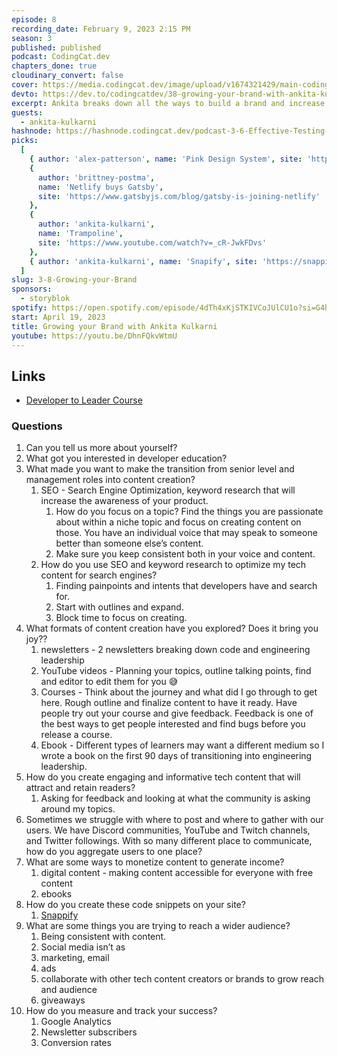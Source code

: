 ```yaml
---
episode: 8
recording_date: February 9, 2023 2:15 PM
season: 3
published: published
podcast: CodingCat.dev
chapters_done: true
cloudinary_convert: false
cover: https://media.codingcat.dev/image/upload/v1674321429/main-codingcatdev-photo/Growing-your-Brand.jpg
devto: https://dev.to/codingcatdev/38-growing-your-brand-with-ankita-kulkarni-4b4j
excerpt: Ankita breaks down all the ways to build a brand and increase users.
guests:
  - ankita-kulkarni
hashnode: https://hashnode.codingcat.dev/podcast-3-6-Effective-Testing-using-Cypress.io
picks:
  [
    { author: 'alex-patterson', name: 'Pink Design System', site: 'https://pink.appwrite.io/' },
    {
      author: 'brittney-postma',
      name: 'Netlify buys Gatsby',
      site: 'https://www.gatsbyjs.com/blog/gatsby-is-joining-netlify'
    },
    {
      author: 'ankita-kulkarni',
      name: 'Trampoline',
      site: 'https://www.youtube.com/watch?v=_cR-JwkFDvs'
    },
    { author: 'ankita-kulkarni', name: 'Snapify', site: 'https://snappify.com/' }
  ]
slug: 3-8-Growing-your-Brand
sponsors:
  - storyblok
spotify: https://open.spotify.com/episode/4dTh4xKjSTKIVCoJUlCU1o?si=G4htiBY2RwmILYuZS5iZQA
start: April 19, 2023
title: Growing your Brand with Ankita Kulkarni
youtube: https://youtu.be/DhnFQkvWtmU
---
```


## Links

- [Developer to Leader Course](https://www.developertoleader.com/)

### Questions

1. Can you tell us more about yourself?
2. What got you interested in developer education?
3. What made you want to make the transition from senior level and management roles into content creation?
   1. SEO - Search Engine Optimization, keyword research that will increase the awareness of your product.
      1. How do you focus on a topic? Find the things you are passionate about within a niche topic and focus on creating content on those. You have an individual voice that may speak to someone better than someone else’s content.
      2. Make sure you keep consistent both in your voice and content.
   2. How do you use SEO and keyword research to optimize my tech content for search engines?
      1. Finding painpoints and intents that developers have and search for.
      2. Start with outlines and expand.
      3. Block time to focus on creating.
4. What formats of content creation have you explored? Does it bring you joy??
   1. newsletters - 2 newsletters breaking down code and engineering leadership
   2. YouTube videos - Planning your topics, outline talking points, find and editor to edit them for you 😅
   3. Courses - Think about the journey and what did I go through to get here. Rough outline and finalize content to have it ready. Have people try out your course and give feedback. Feedback is one of the best ways to get people interested and find bugs before you release a course.
   4. Ebook - Different types of learners may want a different medium so I wrote a book on the first 90 days of transitioning into engineering leadership.
5. How do you create engaging and informative tech content that will attract and retain readers?
   1. Asking for feedback and looking at what the community is asking around my topics.
6. Sometimes we struggle with where to post and where to gather with our users. We have Discord communities, YouTube and Twitch channels, and Twitter followings. With so many different place to communicate, how do you aggregate users to one place?
7. What are some ways to monetize content to generate income?
   1. digital content - making content accessible for everyone with free content
   2. ebooks
8. How do you create these code snippets on your site?
   1. [Snappify](https://snappify.com/)
9. What are some things you are trying to reach a wider audience?
   1. Being consistent with content.
   2. Social media isn’t as
   3. marketing, email
   4. ads
   5. collaborate with other tech content creators or brands to grow reach and audience
   6. giveaways
10. How do you measure and track your success?
    1. Google Analytics
    2. Newsletter subscribers
    3. Conversion rates
